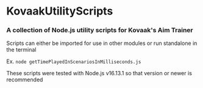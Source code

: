 # KovaakUtilityScripts

### A collection of Node.js utility scripts for Kovaak's Aim Trainer

Scripts can either be imported for use in other modules or run standalone in the terminal

Ex. `node getTimePlayedInScenariosInMilliseconds.js`

These scripts were tested with Node.js v16.13.1 so that version or newer is recommended
